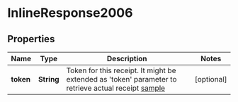 

# InlineResponse2006


## Properties

Name | Type | Description | Notes
------------ | ------------- | ------------- | -------------
**token** | **String** | Token for this receipt. It might be extended as &#39;token&#39; parameter to retrieve actual receipt [sample](https://corrently.de/service/quittung.html?token&#x3D;0x3C4750bf93aa96e55A0d60be334B6b6E14DCe5bc) |  [optional]



